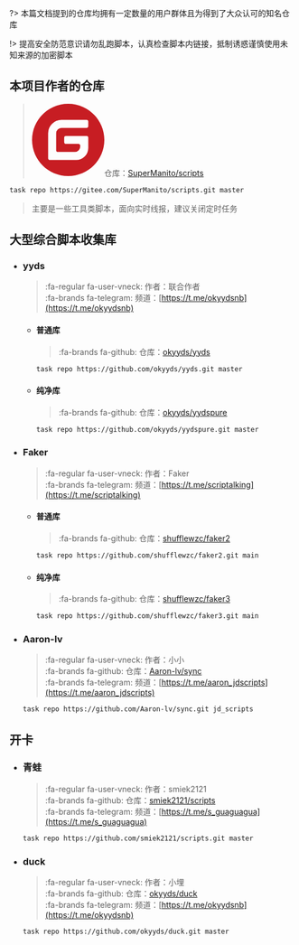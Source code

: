 ?> 本篇文档提到的仓库均拥有一定数量的用户群体且为得到了大众认可的知名仓库

!> 提高安全防范意识请勿乱跑脚本，认真检查脚本内链接，抵制诱惑谨慎使用未知来源的加密脚本
  

## 本项目作者的仓库

> <svg t="1646730940474" class="icon" viewBox="0 0 1024 1024" version="1.1" xmlns="http://www.w3.org/2000/svg" p-id="2208" width="128" height="128"><path d="M512 1024C229.222 1024 0 794.778 0 512S229.222 0 512 0s512 229.222 512 512-229.222 512-512 512z m259.149-568.883h-290.74a25.293 25.293 0 0 0-25.292 25.293l-0.026 63.206c0 13.952 11.315 25.293 25.267 25.293h177.024c13.978 0 25.293 11.315 25.293 25.267v12.646a75.853 75.853 0 0 1-75.853 75.853h-240.23a25.293 25.293 0 0 1-25.267-25.293V417.203a75.853 75.853 0 0 1 75.827-75.853h353.946a25.293 25.293 0 0 0 25.267-25.292l0.077-63.207a25.293 25.293 0 0 0-25.268-25.293H417.152a189.62 189.62 0 0 0-189.62 189.645V771.15c0 13.977 11.316 25.293 25.294 25.293h372.94a170.65 170.65 0 0 0 170.65-170.65V480.384a25.293 25.293 0 0 0-25.293-25.267z" fill="#C71D23" p-id="2209"></path></svg>仓库：[SuperManito/scripts](https://gitee.com/SuperManito/scripts/tree/master)
```bash
task repo https://gitee.com/SuperManito/scripts.git master
```
> 主要是一些工具类脚本，面向实时线报，建议关闭定时任务

## 大型综合脚本收集库

  - ### yyds

    > :fa-regular fa-user-vneck: 作者：联合作者 \
    > :fa-brands fa-telegram: 频道：[https://t.me/okyydsnb](https://t.me/okyydsnb)

    - #### 普通库

      > :fa-brands fa-github: 仓库：[okyyds/yyds](https://github.com/okyyds/yyds/tree/master)
        ```bash
      task repo https://github.com/okyyds/yyds.git master
      ```

    - #### 纯净库

      > :fa-brands fa-github: 仓库：[okyyds/yydspure](https://github.com/okyyds/yydspure/tree/master)
      ```bash
      task repo https://github.com/okyyds/yydspure.git master
      ```

  - ### Faker

    > :fa-regular fa-user-vneck: 作者：Faker\
    > :fa-brands fa-telegram: 频道：[https://t.me/scriptalking](https://t.me/scriptalking)

    - #### 普通库

      > :fa-brands fa-github: 仓库：[shufflewzc/faker2](https://github.com/shufflewzc/faker2/tree/main)
      ```bash
      task repo https://github.com/shufflewzc/faker2.git main
      ```

    - #### 纯净库

      > :fa-brands fa-github: 仓库：[shufflewzc/faker3](https://github.com/shufflewzc/faker3/tree/main)
      ```bash
      task repo https://github.com/shufflewzc/faker3.git main
      ```

  - ### Aaron-lv

    > :fa-regular fa-user-vneck: 作者：小小\
    > :fa-brands fa-github: 仓库：[Aaron-lv/sync](https://github.com/Aaron-lv/sync/tree/jd_scripts)\
    > :fa-brands fa-telegram: 频道：[https://t.me/aaron_jdscripts](https://t.me/aaron_jdscripts)
    ```bash
    task repo https://github.com/Aaron-lv/sync.git jd_scripts
    ```

## 开卡

  - ### 青蛙

    > :fa-regular fa-user-vneck: 作者：smiek2121\
    > :fa-brands fa-github: 仓库：[smiek2121/scripts](https://github.com/smiek2121/scripts/tree/master)\
    > :fa-brands fa-telegram: 频道：[https://t.me/s_guaguagua](https://t.me/s_guaguagua)
    ```bash
    task repo https://github.com/smiek2121/scripts.git master
    ```

  - ### duck

    > :fa-regular fa-user-vneck: 作者：小埋\
    > :fa-brands fa-github: 仓库：[okyyds/duck](https://github.com/okyyds/duck/tree/master)\
    > :fa-brands fa-telegram: 频道：[https://t.me/okyydsnb](https://t.me/okyydsnb)
    ```bash
    task repo https://github.com/okyyds/duck.git master
    ```
